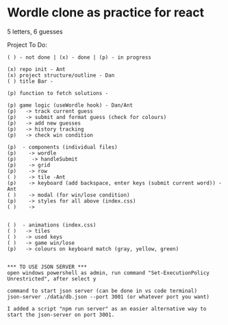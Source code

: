 # Wordle clone as practice for react

  5 letters, 6 guesses

  Project To Do:

    ( ) - not done | (x) - done | (p) - in progress
 
    (x) repo init - Ant
    (x) project structure/outline - Dan
    ( ) title Bar -

    (p) function to fetch solutions -

    (p) game logic (useWordle hook) - Dan/Ant 
    (p)   -> track current guess
    (p)   -> submit and format guess (check for colours)
    (p)   -> add new guesses
    (p)   -> history tracking
    (p)   -> check win condition

    (p)  - components (individual files)
    (p)    -> wordle
    (p)     -> handleSubmit 
    (p)    -> grid
    (p)    -> row
    ( )    -> tile -Ant
    (p)    -> keyboard (add backspace, enter keys (submit current word)) -Ant
    ( )    -> modal (for win/lose condition)
    (p)    -> styles for all above (index.css)
    ( )    -> 


    ( )  - animations (index.css)
    ( )   -> tiles
    ( )   -> used keys
    ( )   -> game win/lose
    (p)   -> colours on keyboard match (gray, yellow, green)


    *** TO USE JSON SERVER ***
    open windows powershell as admin, run command "Set-ExecutionPolicy Unrestricted", after select y

    command to start json server (can be done in vs code terminal) 
    json-server ./data/db.json --port 3001 (or whatever port you want)

    I added a script "npm run server" as an easier alternative way to start the json-server on port 3001.
#